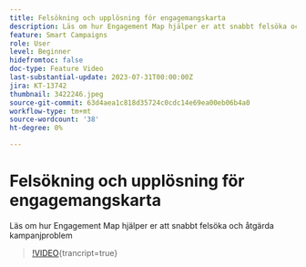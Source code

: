 ```yaml
---
title: Felsökning och upplösning för engagemangskarta
description: Läs om hur Engagement Map hjälper er att snabbt felsöka och åtgärda kampanjproblem
feature: Smart Campaigns
role: User
level: Beginner
hidefromtoc: false
doc-type: Feature Video
last-substantial-update: 2023-07-31T00:00:00Z
jira: KT-13742
thumbnail: 3422246.jpeg
source-git-commit: 63d4aea1c818d35724c0cdc14e69ea00eb06b4a0
workflow-type: tm+mt
source-wordcount: '38'
ht-degree: 0%

---
```



# Felsökning och upplösning för engagemangskarta

Läs om hur Engagement Map hjälper er att snabbt felsöka och åtgärda kampanjproblem

>[!VIDEO](https://video.tv.adobe.com/v/3422246/?learn=on){trancript=true}
